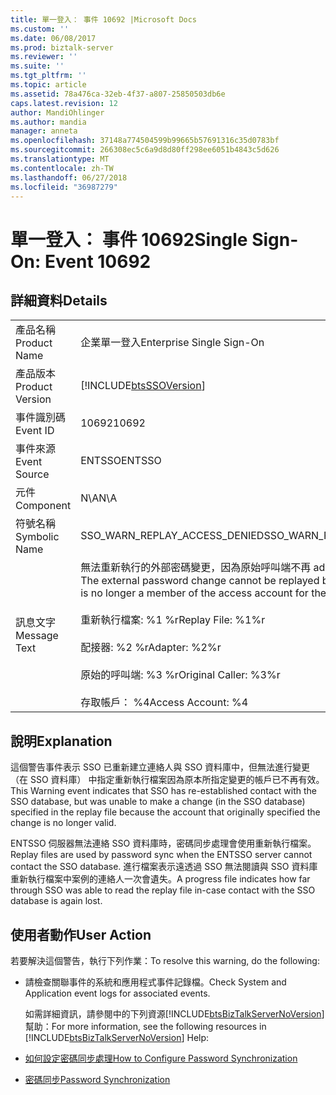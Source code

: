 ```yaml
---
title: 單一登入： 事件 10692 |Microsoft Docs
ms.custom: ''
ms.date: 06/08/2017
ms.prod: biztalk-server
ms.reviewer: ''
ms.suite: ''
ms.tgt_pltfrm: ''
ms.topic: article
ms.assetid: 78a476ca-32eb-4f37-a807-25850503db6e
caps.latest.revision: 12
author: MandiOhlinger
ms.author: mandia
manager: anneta
ms.openlocfilehash: 37148a774504599b99665b57691316c35d0783bf
ms.sourcegitcommit: 266308ec5c6a9d8d80ff298ee6051b4843c5d626
ms.translationtype: MT
ms.contentlocale: zh-TW
ms.lasthandoff: 06/27/2018
ms.locfileid: "36987279"
---
```

# <a name="single-sign-on-event-10692"></a><span data-ttu-id="09275-102">單一登入： 事件 10692</span><span class="sxs-lookup"><span data-stu-id="09275-102">Single Sign-On: Event 10692</span></span>
## <a name="details"></a><span data-ttu-id="09275-103">詳細資料</span><span class="sxs-lookup"><span data-stu-id="09275-103">Details</span></span>  

|                 |                                                                                                                                                                                                                                                                     |
|-----------------|---------------------------------------------------------------------------------------------------------------------------------------------------------------------------------------------------------------------------------------------------------------------|
|  <span data-ttu-id="09275-104">產品名稱</span><span class="sxs-lookup"><span data-stu-id="09275-104">Product Name</span></span>   |                                                                                                                      <span data-ttu-id="09275-105">企業單一登入</span><span class="sxs-lookup"><span data-stu-id="09275-105">Enterprise Single Sign-On</span></span>                                                                                                                      |
| <span data-ttu-id="09275-106">產品版本</span><span class="sxs-lookup"><span data-stu-id="09275-106">Product Version</span></span> |                                                                                                     [!INCLUDE[btsSSOVersion](../includes/btsssoversion-md.md)]                                                                                                      |
|    <span data-ttu-id="09275-107">事件識別碼</span><span class="sxs-lookup"><span data-stu-id="09275-107">Event ID</span></span>     |                                                                                                                                <span data-ttu-id="09275-108">10692</span><span class="sxs-lookup"><span data-stu-id="09275-108">10692</span></span>                                                                                                                                |
|  <span data-ttu-id="09275-109">事件來源</span><span class="sxs-lookup"><span data-stu-id="09275-109">Event Source</span></span>   |                                                                                                                               <span data-ttu-id="09275-110">ENTSSO</span><span class="sxs-lookup"><span data-stu-id="09275-110">ENTSSO</span></span>                                                                                                                                |
|    <span data-ttu-id="09275-111">元件</span><span class="sxs-lookup"><span data-stu-id="09275-111">Component</span></span>    |                                                                                                                                 <span data-ttu-id="09275-112">N\A</span><span class="sxs-lookup"><span data-stu-id="09275-112">N\A</span></span>                                                                                                                                 |
|  <span data-ttu-id="09275-113">符號名稱</span><span class="sxs-lookup"><span data-stu-id="09275-113">Symbolic Name</span></span>  |                                                                                                                    <span data-ttu-id="09275-114">SSO_WARN_REPLAY_ACCESS_DENIED</span><span class="sxs-lookup"><span data-stu-id="09275-114">SSO_WARN_REPLAY_ACCESS_DENIED</span></span>                                                                                                                    |
|  <span data-ttu-id="09275-115">訊息文字</span><span class="sxs-lookup"><span data-stu-id="09275-115">Message Text</span></span>   | <span data-ttu-id="09275-116">無法重新執行的外部密碼變更，因為原始呼叫端不再 adapter.%r 存取帳戶的成員</span><span class="sxs-lookup"><span data-stu-id="09275-116">The external password change cannot be replayed because the original caller is no longer a member of the access account for the adapter.%r</span></span><br /><br /> <span data-ttu-id="09275-117">重新執行檔案: %1 %r</span><span class="sxs-lookup"><span data-stu-id="09275-117">Replay File: %1%r</span></span><br /><br /> <span data-ttu-id="09275-118">配接器: %2 %r</span><span class="sxs-lookup"><span data-stu-id="09275-118">Adapter: %2%r</span></span><br /><br /> <span data-ttu-id="09275-119">原始的呼叫端: %3 %r</span><span class="sxs-lookup"><span data-stu-id="09275-119">Original Caller: %3%r</span></span><br /><br /> <span data-ttu-id="09275-120">存取帳戶： %4</span><span class="sxs-lookup"><span data-stu-id="09275-120">Access Account: %4</span></span> |

## <a name="explanation"></a><span data-ttu-id="09275-121">說明</span><span class="sxs-lookup"><span data-stu-id="09275-121">Explanation</span></span>  
 <span data-ttu-id="09275-122">這個警告事件表示 SSO 已重新建立連絡人與 SSO 資料庫中，但無法進行變更 （在 SSO 資料庫） 中指定重新執行檔案因為原本所指定變更的帳戶已不再有效。</span><span class="sxs-lookup"><span data-stu-id="09275-122">This Warning event indicates that SSO has re-established contact with the SSO database, but was unable to make a change (in the SSO database) specified in the replay file because the account that originally specified the change is no longer valid.</span></span>  

 <span data-ttu-id="09275-123">ENTSSO 伺服器無法連絡 SSO 資料庫時，密碼同步處理會使用重新執行檔案。</span><span class="sxs-lookup"><span data-stu-id="09275-123">Replay files are used by password sync when the ENTSSO server cannot contact the SSO database.</span></span> <span data-ttu-id="09275-124">進行檔案表示遠透過 SSO 無法閱讀與 SSO 資料庫重新執行檔案中案例的連絡人一次會遺失。</span><span class="sxs-lookup"><span data-stu-id="09275-124">A progress file indicates how far through SSO was able to read the replay file in-case contact with the SSO database is again lost.</span></span>  

## <a name="user-action"></a><span data-ttu-id="09275-125">使用者動作</span><span class="sxs-lookup"><span data-stu-id="09275-125">User Action</span></span>  
 <span data-ttu-id="09275-126">若要解決這個警告，執行下列作業：</span><span class="sxs-lookup"><span data-stu-id="09275-126">To resolve this warning, do the following:</span></span>  

- <span data-ttu-id="09275-127">請檢查關聯事件的系統和應用程式事件記錄檔。</span><span class="sxs-lookup"><span data-stu-id="09275-127">Check System and Application event logs for associated events.</span></span>  

  <span data-ttu-id="09275-128">如需詳細資訊，請參閱中的下列資源[!INCLUDE[btsBizTalkServerNoVersion](../includes/btsbiztalkservernoversion-md.md)]幫助：</span><span class="sxs-lookup"><span data-stu-id="09275-128">For more information, see the following resources in [!INCLUDE[btsBizTalkServerNoVersion](../includes/btsbiztalkservernoversion-md.md)] Help:</span></span>  

- [<span data-ttu-id="09275-129">如何設定密碼同步處理</span><span class="sxs-lookup"><span data-stu-id="09275-129">How to Configure Password Synchronization</span></span>](../core/how-to-configure-password-synchronization.md)  

- [<span data-ttu-id="09275-130">密碼同步</span><span class="sxs-lookup"><span data-stu-id="09275-130">Password Synchronization</span></span>](../core/password-synchronization2.md)
